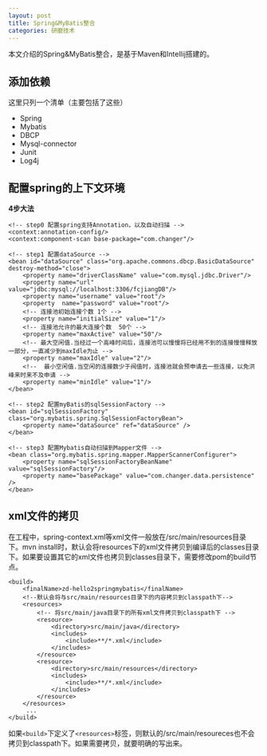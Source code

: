 ```yaml
---
layout: post
title: Spring&MyBatis整合
categories: 研磨技术
---
```


本文介绍的Spring&MyBatis整合，是基于Maven和Intellij搭建的。

## 添加依赖

这里只列一个清单（主要包括了这些）

- Spring
- Mybatis
- DBCP
- Mysql-connector
- Junit
- Log4j

## 配置spring的上下文环境

**4步大法**

	<!-- step0 配置spring支持Annotation，以及自动扫描 -->
	<context:annotation-config/>
    <context:component-scan base-package="com.changer"/>

    <!-- step1 配置dataSource -->
    <bean id="dataSource" class="org.apache.commons.dbcp.BasicDataSource" destroy-method="close">
        <property name="driverClassName" value="com.mysql.jdbc.Driver"/>
        <property name="url" value="jdbc:mysql://localhost:3306/fcjiangDB"/>
        <property name="username" value="root"/>
        <property  name="password" value="root"/>
        <!-- 连接池初始连接个数 1个 -->
        <property name="initialSize" value="1"/>
        <!-- 连接池允许的最大连接个数  50个 -->
        <property name="maxActive" value="50"/>
        <!-- 最大空闲值.当经过一个高峰时间后，连接池可以慢慢将已经用不到的连接慢慢释放一部分，一直减少到maxIdle为止 -->
        <property name="maxIdle" value="2"/>
        <!--  最小空闲值.当空闲的连接数少于阀值时，连接池就会预申请去一些连接，以免洪峰来时来不及申请 -->
        <property name="minIdle" value="1"/>
    </bean>

    <!-- step2 配置myBatis的sqlSessionFactory -->
    <bean id="sqlSessionFactory" class="org.mybatis.spring.SqlSessionFactoryBean">
        <property name="dataSource" ref="dataSource" />
    </bean>

	<!-- step3 配置Mybatis自动扫描到Mapper文件 -->
    <bean class="org.mybatis.spring.mapper.MapperScannerConfigurer">
        <property name="sqlSessionFactoryBeanName" value="sqlSessionFactory"/>
        <property name="basePackage" value="com.changer.data.persistence" />
    </bean>


## xml文件的拷贝

在工程中，spring-context.xml等xml文件一般放在/src/main/resources目录下。mvn install时，默认会将resources下的xml文件拷贝到编译后的classes目录下。如果要设置其它的xml文件也拷贝到classes目录下，需要修改pom的build节点。

	<build>
        <finalName>zd-hello2springmybatis</finalName>
        <!--默认会将与src/main/resources目录下的内容拷贝到classpath下-->
        <resources>
            <!-- 将src/main/java目录下的所有xml文件拷贝到classpath下 -->
            <resource>
                <directory>src/main/java</directory>
                <includes>
                    <include>**/*.xml</include>
                </includes>
            </resource>
            <resource>
                <directory>src/main/resources</directory>
                <includes>
                    <include>**/*.xml</include>
                </includes>
            </resource>
        </resources>
  		 ...
  	</build>
  	
如果```<build>```下定义了```<resources>```标签，则默认的/src/main/resoureces也不会拷贝到classpath下。如果需要拷贝，就要明确的写出来。






	
	 
	

        










